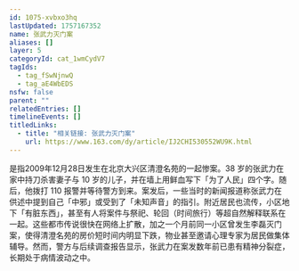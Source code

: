 ```yaml
---
id: 1075-xvbxo3hq
lastUpdated: 1757167352
name: 张武力灭门案
aliases: []
layer: 5
categoryId: cat_1wmCydV7
tagIds:
  - tag_fSwNjnwQ
  - tag_aE4WbEDS
nsfw: false
parent: ""
relatedEntries: []
timelineEvents: []
titledLinks:
  - title: "相关链接: 张武力灭门案"
    url: https://www.163.com/dy/article/IJ2CHI530552WU9K.html
---
```


是指2009年12月28日发生在北京大兴区清澄名苑的一起惨案。38 岁的张武力在家中持刀杀害妻子与 10 岁的儿子，并在墙上用鲜血写下「为了人民」四个字。随后，他拨打 110 报警并等待警方到来。案发后，一些当时的新闻报道称张武力在供述中提到自己「中邪」或受到了「未知声音」的指引。附近居民也流传，小区地下「有脏东西」，甚至有人将案件与祭祀、轮回（时间旅行）等超自然解释联系在一起。这些都市传说很快在网络上扩散，加之一个月前同一小区曾发生李磊灭门案，使得清澄名苑的房价短时间内明显下跌，物业甚至邀请心理专家为居民做集体辅导。然而，警方与后续调查报告显示，张武力在案发数年前已患有精神分裂症，长期处于病情波动之中。